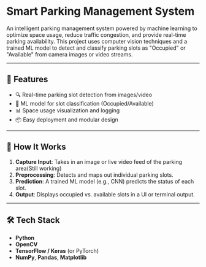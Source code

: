 # Smart Parking Management System

An intelligent parking management system powered by machine learning to optimize space usage, reduce traffic congestion, and provide real-time parking availability. This project uses computer vision techniques and a trained ML model to detect and classify parking slots as "Occupied" or "Available" from camera images or video streams.

---

## 🚀 Features

- 🔍 Real-time parking slot detection from images/video
- 🧠 ML model for slot classification (Occupied/Available)
- 📊 Space usage visualization and logging
- 📦 Easy deployment and modular design

---


## 🧠 How It Works

1. **Capture Input**: Takes in an image or live video feed of the parking area(Still working)
2. **Preprocessing**: Detects and maps out individual parking slots.
3. **Prediction**: A trained ML model (e.g., CNN) predicts the status of each slot.
4. **Output**: Displays occupied vs. available slots in a UI or terminal output.

---

## 🛠️ Tech Stack

- **Python**
- **OpenCV**
- **TensorFlow / Keras** (or PyTorch)
- **NumPy**, **Pandas**, **Matplotlib**


